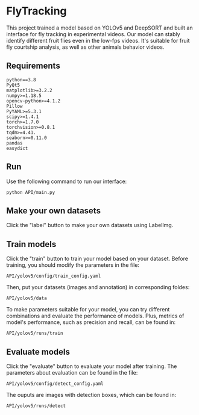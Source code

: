 # FlyTracking
This project trained a model based on YOLOv5 and DeepSORT and built an interface for fly tracking in experimental videos. Our model can stably identify different fruit flies even in the low-fps videos. It's suitable for fruit fly courtship analysis, as well as other animals behavior videos.

## Requirements
    python==3.8
    PyQt5
    matplotlib>=3.2.2
    numpy>=1.18.5
    opencv-python>=4.1.2
    Pillow
    PyYAML>=5.3.1
    scipy>=1.4.1
    torch>=1.7.0
    torchvision>=0.8.1
    tqdm>=4.41.
    seaborn>=0.11.0
    pandas
    easydict
    

## Run
Use the following command to run our interface:

    python API/main.py

## Make your own datasets
Click the "label" button to make your own datasets using LabelImg.

## Train models
Click the "train" button to train your model based on your dataset. Before training, you should modify the parameters in the file:

    API/yolov5/config/train_config.yaml
    
Then, put your datasets (images and annotation) in corresponding foldes:

    API/yolov5/data
    
To make parameters suitable for your model, you can try different combinations and evaluate the performance of models. Plus, metrics of model's performance, such as precision and recall, can be found in:

    API/yolov5/runs/train


## Evaluate models
Click the  "evaluate" button to evaluate your model after training. The parameters about evaluation can be found in the file:

    API/yolov5/config/detect_config.yaml
    
The ouputs are images with detection boxes, which can be found in:
    
    API/yolov5/runs/detect
